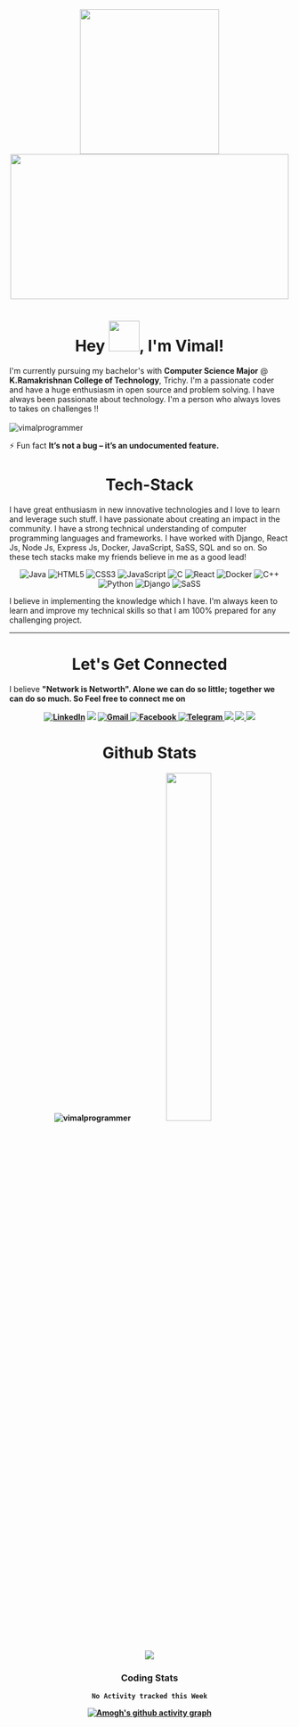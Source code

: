<div align="center"> 
 <img src="https://media.giphy.com/media/du3J3cXyzhj75IOgvA/giphy.gif" width="250" height="260"> 
 <img src="https://media.giphy.com/media/RbDKaczqWovIugyJmW/giphy.gif" width="500" height="260"> 
</div>

<h1 align="center">Hey <img src="https://github.com/mitul3737/mitul3737/blob/main/Wave.gif" height="55px" width="55px">, I'm Vimal!</h1>

I'm currently pursuing my bachelor's with <b>Computer Science Major</b> @ <b>K.Ramakrishnan College of Technology</b>, Trichy. I'm a passionate coder and have a huge enthusiasm in open source and problem solving. I have always been passionate about technology. I'm a person who always loves to takes on challenges !!
<br>
<br>
<img src="https://komarev.com/ghpvc/?username=vimalprogrammer&label=Profile%20views&color=ce9927&style=flat" alt="vimalprogrammer" /> </p>
⚡ Fun fact **It’s not a bug – it’s an undocumented feature.**

<h1 align="center">Tech-Stack</h1>

I have great enthusiasm in new innovative technologies and I love to learn and leverage such stuff. I have passionate about creating an impact in the community. I have a strong technical understanding of computer programming languages and frameworks. I have worked with Django, React Js, Node Js, Express Js, Docker, JavaScript, SaSS, SQL and so on. So these tech stacks make my friends believe in me as a good lead!

<p align="center"> 
 <img alt="Java" src="https://img.shields.io/badge/java-%93I8234B.svg?&style=for-the-badge&logo=java&logoColor=brown" />
<img alt="HTML5" src="https://img.shields.io/badge/html5-%23E34F26.svg?&style=for-the-badge&logo=html5&logoColor=white" />
 <img alt="CSS3" src="https://img.shields.io/badge/css3-%231572B6.svg?&style=for-the-badge&logo=css3&logoColor=white" />
 <img alt="JavaScript" src="https://img.shields.io/badge/javascript-%23323330.svg?&style=for-the-badge&logo=javascript&logoColor=%23F7DF1E" />
 <img alt="C" src="https://img.shields.io/badge/c-%2300599C.svg?&style=for-the-badge&logo=c&logoColor=white" />
  <img alt="React" src="https://img.shields.io/badge/react-%23323330.svg?&style=for-the-badge&logo=react&logoColor=%978F7D64E" />
 <img alt="Docker" src="https://img.shields.io/badge/docker-%93871678211.svg?&style=for-the-badge&logo=docker&logoColor=%9u7239" />
<img alt="C++" src="https://img.shields.io/badge/c++-%2300599C.svg?&style=for-the-badge&logo=c%2B%2B&ogoColor=white" />
 <img alt="Python" src="https://img.shields.io/badge/python-%23323330.svg?&style=for-the-badge&logo=python&logoColor=%278F7D64E" />
 <img alt="Django" src="https://img.shields.io/badge/django-%982380svg?&style=for-the-badge&logo=django&logoColor=black" />
 <img alt="SaSS" src="https://img.shields.io/badge/sass-%2388599C.svg?&style=for-the-badge&logo=sass&logoColor=pink%22" />
</p>

I believe in implementing the knowledge which I have. I'm always keen to learn and improve my technical skills so that I am 100% prepared for any challenging project.


<hr>
<h1 align="center">Let's Get Connected</h1>

I believe <b>"Network is Networth"<b>. Alone we can do so little; together we can do so much. So <strong>Feel free to connect me on<strong> </p>

<div align="center">


<a  href="https://www.linkedin.com/in/vimalprogrammer/" target="_blank"><img alt="LinkedIn" src="https://img.shields.io/badge/linkedin%20-%230077B5.svg?&style=for-the-badge&logo=linkedin&logoColor=white" /></a>
<a href="https://twitter.com/vimalms_" target="_blank"><img src="https://img.shields.io/badge/twitter-%2300acee.svg?&style=for-the-badge&logo=twitter&logoColor=white&alt=twitter" /></a>
<a href="mailto:msvimal10@gmail.com"><img  alt="Gmail" src="https://img.shields.io/badge/Gmail-D14836?style=for-the-badge&logo=gmail&logoColor=white" /><a href="https://www.facebook.com/vimal.programmer/" target="_blank">
<img alt="Facebook" src="https://img.shields.io/badge/Facebook%20-%231877F2.svg?&style=for-the-badge&logo=Facebook&logoColor=white" />
<a  href="https://www.instagram.com/_vimal_ms/"><img alt=" Telegram" src="https://img.shields.io/badge/instagram-209230?style=for-the-badge&logo=instagram&logoColor=white">
 <a href="https://leetcode.com/vimal_ms/"> <img src="https://img.shields.io/badge/leetcode-999999?style=for-the-badge&logo=leetcode&logoColor=black">
  <a href="https://www.youtube.com/channel/UCNyc_8sfzp_jYsx3A3LpmjA"> <img src="https://img.shields.io/badge/youtube-000000?style=for-the-badge&logo=youtube&logoColor=red">
   <a href="https://www.codechef.com/users/vimalm"> <img src="https://img.shields.io/badge/codechef-800080?style=for-the-badge&logo=codechef&logoColor=pink">
 </a>

</div>

<h1 align="center">Github Stats</h1>
 <div align="center" >
<p align="center"> <img src="https://github-readme-stats.vercel.app/api?username=vimalprogrammer&show_icons=true&theme=gotham" alt="vimalprogrammer" />  <img width="40%" src="https://github-readme-stats.vercel.app/api/top-langs/?username=vimalprogrammer&layout=compact&theme=dracula"><!--you can use merko/dark/ radical/ merko/ gruvbox/ tokyonight/ onedark/ cobalt/ synthwave/highcontrast/ dracula--> 
</div> 
 <div align="center">
 <img src="https://github-readme-streak-stats.herokuapp.com/?user=vimalprogrammer")>
<div align="center">

 ### Coding Stats
<!--START_SECTION:waka-->
```text
No Activity tracked this Week
```
<!--END_SECTION:waka-->

<!--..-->
 
[![Amogh's github activity graph](https://activity-graph.herokuapp.com/graph?username=vimalprogrammer&bg_color=000000&color=3620f7&line=5a0c99&point=1adbce&area=true&hide_border=true)](https://github.com/ashutosh00710/github-readme-activity-graph)
 

